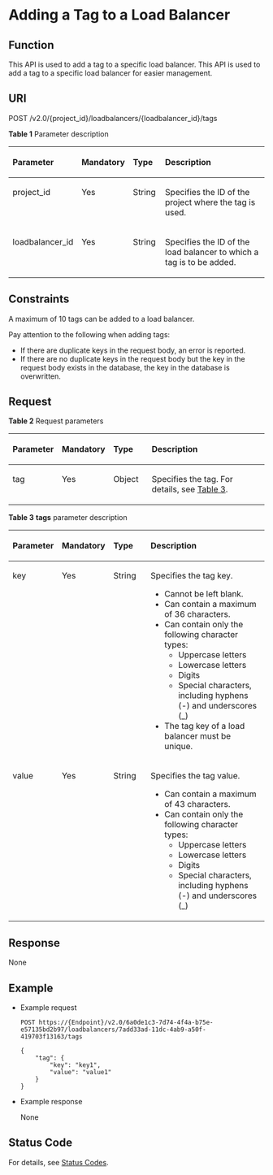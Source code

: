 # Adding a Tag to a Load Balancer<a name="EN-US_TOPIC_0109852830"></a>

## Function<a name="en-us_topic_0101985069_section64730638115249"></a>

This API is used to add a tag to a specific load balancer. This API is used to add a tag to a specific load balancer for easier management.

## URI<a name="en-us_topic_0101985069_section53003617115310"></a>

POST /v2.0/\{project\_id\}/loadbalancers/\{loadbalancer\_id\}/tags

**Table  1**  Parameter description

<a name="table33323423"></a>
<table><thead align="left"><tr id="row8420641"><th class="cellrowborder" valign="top" width="14.000000000000002%" id="mcps1.2.5.1.1"><p id="p10983320"><a name="p10983320"></a><a name="p10983320"></a>Parameter</p>
</th>
<th class="cellrowborder" valign="top" width="14.000000000000002%" id="mcps1.2.5.1.2"><p id="p17233719"><a name="p17233719"></a><a name="p17233719"></a><strong id="en-us_topic_0101985069_b84235270616735"><a name="en-us_topic_0101985069_b84235270616735"></a><a name="en-us_topic_0101985069_b84235270616735"></a>Mandatory</strong></p>
</th>
<th class="cellrowborder" valign="top" width="13%" id="mcps1.2.5.1.3"><p id="p4164548117122"><a name="p4164548117122"></a><a name="p4164548117122"></a><strong id="en-us_topic_0101985069_b842352706151111"><a name="en-us_topic_0101985069_b842352706151111"></a><a name="en-us_topic_0101985069_b842352706151111"></a>Type</strong></p>
</th>
<th class="cellrowborder" valign="top" width="59%" id="mcps1.2.5.1.4"><p id="p53754023"><a name="p53754023"></a><a name="p53754023"></a>Description</p>
</th>
</tr>
</thead>
<tbody><tr id="row53906008171138"><td class="cellrowborder" valign="top" width="14.000000000000002%" headers="mcps1.2.5.1.1 "><p id="p16126074171144"><a name="p16126074171144"></a><a name="p16126074171144"></a>project_id</p>
</td>
<td class="cellrowborder" valign="top" width="14.000000000000002%" headers="mcps1.2.5.1.2 "><p id="p31143627171144"><a name="p31143627171144"></a><a name="p31143627171144"></a>Yes</p>
</td>
<td class="cellrowborder" valign="top" width="13%" headers="mcps1.2.5.1.3 "><p id="p39605860171144"><a name="p39605860171144"></a><a name="p39605860171144"></a>String</p>
</td>
<td class="cellrowborder" valign="top" width="59%" headers="mcps1.2.5.1.4 "><p id="p11184131"><a name="p11184131"></a><a name="p11184131"></a>Specifies the ID of the project where the tag is used.</p>
<p id="p8222164914610"><a name="p8222164914610"></a><a name="p8222164914610"></a></p>
</td>
</tr>
<tr id="row1686321181111"><td class="cellrowborder" valign="top" width="14.000000000000002%" headers="mcps1.2.5.1.1 "><p id="p15863201114114"><a name="p15863201114114"></a><a name="p15863201114114"></a>loadbalancer_id</p>
</td>
<td class="cellrowborder" valign="top" width="14.000000000000002%" headers="mcps1.2.5.1.2 "><p id="p486381113115"><a name="p486381113115"></a><a name="p486381113115"></a>Yes</p>
</td>
<td class="cellrowborder" valign="top" width="13%" headers="mcps1.2.5.1.3 "><p id="p57281241445"><a name="p57281241445"></a><a name="p57281241445"></a>String</p>
</td>
<td class="cellrowborder" valign="top" width="59%" headers="mcps1.2.5.1.4 "><p id="p937914204113"><a name="p937914204113"></a><a name="p937914204113"></a>Specifies the ID of the load balancer to which a tag is to be added.</p>
</td>
</tr>
</tbody>
</table>

## Constraints<a name="en-us_topic_0101985069_section60866968115418"></a>

A maximum of 10 tags can be added to a load balancer.

Pay attention to the following when adding tags:

-   If there are duplicate keys in the request body, an error is reported.
-   If there are no duplicate keys in the request body but the key in the request body exists in the database, the key in the database is overwritten.

## Request<a name="en-us_topic_0101985069_section63626232115513"></a>

**Table  2**  Request parameters

<a name="en-us_topic_0101985069_table50726759115539"></a>
<table><thead align="left"><tr id="en-us_topic_0101985069_row18976657115539"><th class="cellrowborder" valign="top" width="11.111111111111112%" id="mcps1.2.5.1.1"><p id="en-us_topic_0101985069_p5676213115548"><a name="en-us_topic_0101985069_p5676213115548"></a><a name="en-us_topic_0101985069_p5676213115548"></a>Parameter</p>
</th>
<th class="cellrowborder" valign="top" width="13.131313131313133%" id="mcps1.2.5.1.2"><p id="en-us_topic_0101985069_p57120100115548"><a name="en-us_topic_0101985069_p57120100115548"></a><a name="en-us_topic_0101985069_p57120100115548"></a><strong id="b884167363"><a name="b884167363"></a><a name="b884167363"></a>Mandatory</strong></p>
</th>
<th class="cellrowborder" valign="top" width="16.161616161616163%" id="mcps1.2.5.1.3"><p id="en-us_topic_0101985069_p63325412115548"><a name="en-us_topic_0101985069_p63325412115548"></a><a name="en-us_topic_0101985069_p63325412115548"></a><strong id="b1054905652"><a name="b1054905652"></a><a name="b1054905652"></a>Type</strong></p>
</th>
<th class="cellrowborder" valign="top" width="59.59595959595959%" id="mcps1.2.5.1.4"><p id="en-us_topic_0101985069_p29084765115548"><a name="en-us_topic_0101985069_p29084765115548"></a><a name="en-us_topic_0101985069_p29084765115548"></a>Description</p>
</th>
</tr>
</thead>
<tbody><tr id="en-us_topic_0101985069_row54496294115539"><td class="cellrowborder" valign="top" width="11.111111111111112%" headers="mcps1.2.5.1.1 "><p id="en-us_topic_0101985069_p34643543115548"><a name="en-us_topic_0101985069_p34643543115548"></a><a name="en-us_topic_0101985069_p34643543115548"></a>tag</p>
</td>
<td class="cellrowborder" valign="top" width="13.131313131313133%" headers="mcps1.2.5.1.2 "><p id="en-us_topic_0101985069_p54663593115548"><a name="en-us_topic_0101985069_p54663593115548"></a><a name="en-us_topic_0101985069_p54663593115548"></a>Yes</p>
</td>
<td class="cellrowborder" valign="top" width="16.161616161616163%" headers="mcps1.2.5.1.3 "><p id="en-us_topic_0101985069_p65674899115548"><a name="en-us_topic_0101985069_p65674899115548"></a><a name="en-us_topic_0101985069_p65674899115548"></a>Object</p>
</td>
<td class="cellrowborder" valign="top" width="59.59595959595959%" headers="mcps1.2.5.1.4 "><p id="en-us_topic_0101985069_p18066622115548"><a name="en-us_topic_0101985069_p18066622115548"></a><a name="en-us_topic_0101985069_p18066622115548"></a>Specifies the tag. For details, see <a href="#en-us_topic_0101985069_table3507237511564">Table 3</a>.</p>
</td>
</tr>
</tbody>
</table>

**Table  3** **tags**  parameter description

<a name="en-us_topic_0101985069_table3507237511564"></a>
<table><thead align="left"><tr id="en-us_topic_0101985069_row3238611511564"><th class="cellrowborder" valign="top" width="11%" id="mcps1.2.5.1.1"><p id="en-us_topic_0101985069_p52006935115616"><a name="en-us_topic_0101985069_p52006935115616"></a><a name="en-us_topic_0101985069_p52006935115616"></a>Parameter</p>
</th>
<th class="cellrowborder" valign="top" width="13%" id="mcps1.2.5.1.2"><p id="en-us_topic_0101985069_p51812215115616"><a name="en-us_topic_0101985069_p51812215115616"></a><a name="en-us_topic_0101985069_p51812215115616"></a><strong id="b1170997432"><a name="b1170997432"></a><a name="b1170997432"></a>Mandatory</strong></p>
</th>
<th class="cellrowborder" valign="top" width="17%" id="mcps1.2.5.1.3"><p id="en-us_topic_0101985069_p36039867115616"><a name="en-us_topic_0101985069_p36039867115616"></a><a name="en-us_topic_0101985069_p36039867115616"></a><strong id="b224228931"><a name="b224228931"></a><a name="b224228931"></a>Type</strong></p>
</th>
<th class="cellrowborder" valign="top" width="59%" id="mcps1.2.5.1.4"><p id="en-us_topic_0101985069_p33548108115616"><a name="en-us_topic_0101985069_p33548108115616"></a><a name="en-us_topic_0101985069_p33548108115616"></a>Description</p>
</th>
</tr>
</thead>
<tbody><tr id="en-us_topic_0101985069_row2415422611564"><td class="cellrowborder" valign="top" width="11%" headers="mcps1.2.5.1.1 "><p id="en-us_topic_0101985069_p59171954115616"><a name="en-us_topic_0101985069_p59171954115616"></a><a name="en-us_topic_0101985069_p59171954115616"></a>key</p>
</td>
<td class="cellrowborder" valign="top" width="13%" headers="mcps1.2.5.1.2 "><p id="en-us_topic_0101985069_p28199001115616"><a name="en-us_topic_0101985069_p28199001115616"></a><a name="en-us_topic_0101985069_p28199001115616"></a>Yes</p>
</td>
<td class="cellrowborder" valign="top" width="17%" headers="mcps1.2.5.1.3 "><p id="en-us_topic_0101985069_p2417707115616"><a name="en-us_topic_0101985069_p2417707115616"></a><a name="en-us_topic_0101985069_p2417707115616"></a>String</p>
</td>
<td class="cellrowborder" valign="top" width="59%" headers="mcps1.2.5.1.4 "><p id="p25114429911"><a name="p25114429911"></a><a name="p25114429911"></a>Specifies the tag key.</p>
<a name="ul5708182422218"></a><a name="ul5708182422218"></a><ul id="ul5708182422218"><li>Cannot be left blank.</li><li>Can contain a maximum of 36 characters.</li><li>Can contain only the following character types:<a name="ul18708824152211"></a><a name="ul18708824152211"></a><ul id="ul18708824152211"><li>Uppercase letters</li><li>Lowercase letters</li><li>Digits</li><li>Special characters, including hyphens (-) and underscores (_)</li></ul>
</li><li>The tag key of a load balancer must be unique.</li></ul>
</td>
</tr>
<tr id="en-us_topic_0101985069_row214066011564"><td class="cellrowborder" valign="top" width="11%" headers="mcps1.2.5.1.1 "><p id="en-us_topic_0101985069_p22667626115616"><a name="en-us_topic_0101985069_p22667626115616"></a><a name="en-us_topic_0101985069_p22667626115616"></a>value</p>
</td>
<td class="cellrowborder" valign="top" width="13%" headers="mcps1.2.5.1.2 "><p id="en-us_topic_0101985069_p24138419115616"><a name="en-us_topic_0101985069_p24138419115616"></a><a name="en-us_topic_0101985069_p24138419115616"></a>Yes</p>
</td>
<td class="cellrowborder" valign="top" width="17%" headers="mcps1.2.5.1.3 "><p id="en-us_topic_0101985069_p9054957115616"><a name="en-us_topic_0101985069_p9054957115616"></a><a name="en-us_topic_0101985069_p9054957115616"></a>String</p>
</td>
<td class="cellrowborder" valign="top" width="59%" headers="mcps1.2.5.1.4 "><p id="p2051574616914"><a name="p2051574616914"></a><a name="p2051574616914"></a>Specifies the tag value.</p>
<a name="ul17709124142210"></a><a name="ul17709124142210"></a><ul id="ul17709124142210"><li>Can contain a maximum of 43 characters.</li><li>Can contain only the following character types:<a name="ul670952492214"></a><a name="ul670952492214"></a><ul id="ul670952492214"><li>Uppercase letters</li><li>Lowercase letters</li><li>Digits</li><li>Special characters, including hyphens (-) and underscores (_)</li></ul>
</li></ul>
</td>
</tr>
</tbody>
</table>

## Response<a name="en-us_topic_0101985069_section15955578115757"></a>

None

## Example<a name="section1119216512139"></a>

-   Example request

    ```
    POST https://{Endpoint}/v2.0/6a0de1c3-7d74-4f4a-b75e-e57135bd2b97/loadbalancers/7add33ad-11dc-4ab9-a50f-419703f13163/tags
    
    {
        "tag": {
            "key": "key1", 
            "value": "value1"
        }
    }
    ```


-   Example response

    None


## Status Code<a name="en-us_topic_0101985069_section503512012042"></a>

For details, see  [Status Codes](status-codes-enhanced.md).

